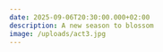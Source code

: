 ```yaml
---
date: 2025-09-06T20:30:00.000+02:00
description: A new season to blossom
image: /uploads/act3.jpg
---
```


